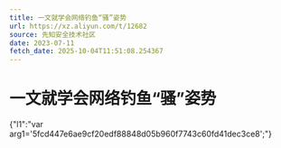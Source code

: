 ```yaml
---
title: 一文就学会网络钓鱼“骚”姿势
url: https://xz.aliyun.com/t/12682
source: 先知安全技术社区
date: 2023-07-11
fetch_date: 2025-10-04T11:51:08.254367
---
```


# 一文就学会网络钓鱼“骚”姿势

{"l1":"var arg1='5fcd447e6ae9cf20edf88848d05b960f7743c60fd41dec3ce8';"}